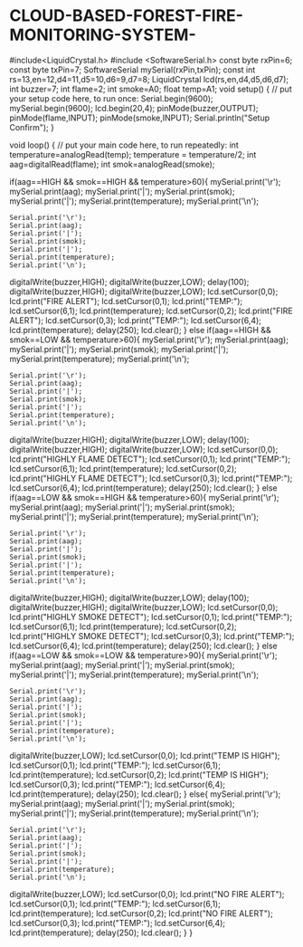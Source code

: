 # CLOUD-BASED-FOREST-FIRE-MONITORING-SYSTEM-
#include<LiquidCrystal.h>
#include <SoftwareSerial.h>
const byte rxPin=6;
const byte txPin=7;
SoftwareSerial mySerial(rxPin,txPin);
const int rs=13,en=12,d4=11,d5=10,d6=9,d7=8;
LiquidCrystal lcd(rs,en,d4,d5,d6,d7);
int buzzer=7;
int flame=2;
int smoke=A0;
float temp=A1;
void setup() {
  // put your setup code here, to run once:
  Serial.begin(9600);
  mySerial.begin(9600);
  lcd.begin(20,4);
pinMode(buzzer,OUTPUT);
pinMode(flame,INPUT);
pinMode(smoke,INPUT);
Serial.println("Setup Confirm");
}

void loop() {
  // put your main code here, to run repeatedly:
int temperature=analogRead(temp);
temperature = temperature/2;
int aag=digitalRead(flame);
int smok=analogRead(smoke);

if(aag==HIGH && smok==HIGH && temperature>60){
    mySerial.print('\r');
    mySerial.print(aag);
    mySerial.print('|');
    mySerial.print(smok);
    mySerial.print('|');
    mySerial.print(temperature);
    mySerial.print('\n');
    
    
    Serial.print('\r');
    Serial.print(aag);    
    Serial.print('|');
    Serial.print(smok);
    Serial.print('|');
    Serial.print(temperature);
    Serial.print('\n');
digitalWrite(buzzer,HIGH);
digitalWrite(buzzer,LOW);
delay(100);
digitalWrite(buzzer,HIGH);
digitalWrite(buzzer,LOW);
lcd.setCursor(0,0);
lcd.print("FIRE ALERT");
lcd.setCursor(0,1);
lcd.print("TEMP:");
lcd.setCursor(6,1);
lcd.print(temperature);
lcd.setCursor(0,2);
lcd.print("FIRE ALERT");
lcd.setCursor(0,3);
lcd.print("TEMP:");
lcd.setCursor(6,4);
lcd.print(temperature);
delay(250);
lcd.clear();
}
else if(aag==HIGH && smok==LOW && temperature>60){
    mySerial.print('\r');
    mySerial.print(aag);
    mySerial.print('|');
    mySerial.print(smok);
    mySerial.print('|');
    mySerial.print(temperature);
    mySerial.print('\n');
    
    
    Serial.print('\r');
    Serial.print(aag);    
    Serial.print('|');
    Serial.print(smok);
    Serial.print('|');
    Serial.print(temperature);
    Serial.print('\n');
digitalWrite(buzzer,HIGH);
digitalWrite(buzzer,LOW);
delay(100);
digitalWrite(buzzer,HIGH);
digitalWrite(buzzer,LOW);
lcd.setCursor(0,0);
lcd.print("HIGHLY FLAME DETECT");
lcd.setCursor(0,1);
lcd.print("TEMP:");
lcd.setCursor(6,1);
lcd.print(temperature);
lcd.setCursor(0,2);
lcd.print("HIGHLY FLAME DETECT");
lcd.setCursor(0,3);
lcd.print("TEMP:");
lcd.setCursor(6,4);
lcd.print(temperature);
delay(250);
lcd.clear();
}
else if(aag==LOW && smok==HIGH && temperature>60){
    mySerial.print('\r');
    mySerial.print(aag);
    mySerial.print('|');
    mySerial.print(smok);
    mySerial.print('|');
    mySerial.print(temperature);
    mySerial.print('\n');
    
    
    Serial.print('\r');
    Serial.print(aag);    
    Serial.print('|');
    Serial.print(smok);
    Serial.print('|');
    Serial.print(temperature);
    Serial.print('\n');
digitalWrite(buzzer,HIGH);
digitalWrite(buzzer,LOW);
delay(100);
digitalWrite(buzzer,HIGH);
digitalWrite(buzzer,LOW);
lcd.setCursor(0,0);
lcd.print("HIGHLY SMOKE DETECT");
lcd.setCursor(0,1);
lcd.print("TEMP:");
lcd.setCursor(6,1);
lcd.print(temperature);
lcd.setCursor(0,2);
lcd.print("HIGHLY SMOKE DETECT");
lcd.setCursor(0,3);
lcd.print("TEMP:");
lcd.setCursor(6,4);
lcd.print(temperature);
delay(250);
lcd.clear();
}
else if(aag==LOW && smok==LOW && temperature>90){
    mySerial.print('\r');
    mySerial.print(aag);
    mySerial.print('|');
    mySerial.print(smok);
    mySerial.print('|');
    mySerial.print(temperature);
    mySerial.print('\n');
    
    
    Serial.print('\r');
    Serial.print(aag);    
    Serial.print('|');
    Serial.print(smok);
    Serial.print('|');
    Serial.print(temperature);
    Serial.print('\n');
digitalWrite(buzzer,LOW);
lcd.setCursor(0,0);
lcd.print("TEMP IS HIGH");
lcd.setCursor(0,1);
lcd.print("TEMP:");
lcd.setCursor(6,1);
lcd.print(temperature);
lcd.setCursor(0,2);
lcd.print("TEMP IS HIGH");
lcd.setCursor(0,3);
lcd.print("TEMP:");
lcd.setCursor(6,4);
lcd.print(temperature);
delay(250);
lcd.clear();
}
else{
    mySerial.print('\r');
    mySerial.print(aag);
    mySerial.print('|');
    mySerial.print(smok);
    mySerial.print('|');
    mySerial.print(temperature);
    mySerial.print('\n');
    
    
    Serial.print('\r');
    Serial.print(aag);    
    Serial.print('|');
    Serial.print(smok);
    Serial.print('|');
    Serial.print(temperature);
    Serial.print('\n');
digitalWrite(buzzer,LOW);
lcd.setCursor(0,0);
lcd.print("NO FIRE ALERT");
lcd.setCursor(0,1);
lcd.print("TEMP:");
lcd.setCursor(6,1);
lcd.print(temperature);
lcd.setCursor(0,2);
lcd.print("NO FIRE ALERT");
lcd.setCursor(0,3);
lcd.print("TEMP:");
lcd.setCursor(6,4);
lcd.print(temperature);
delay(250);
lcd.clear();
}
}


